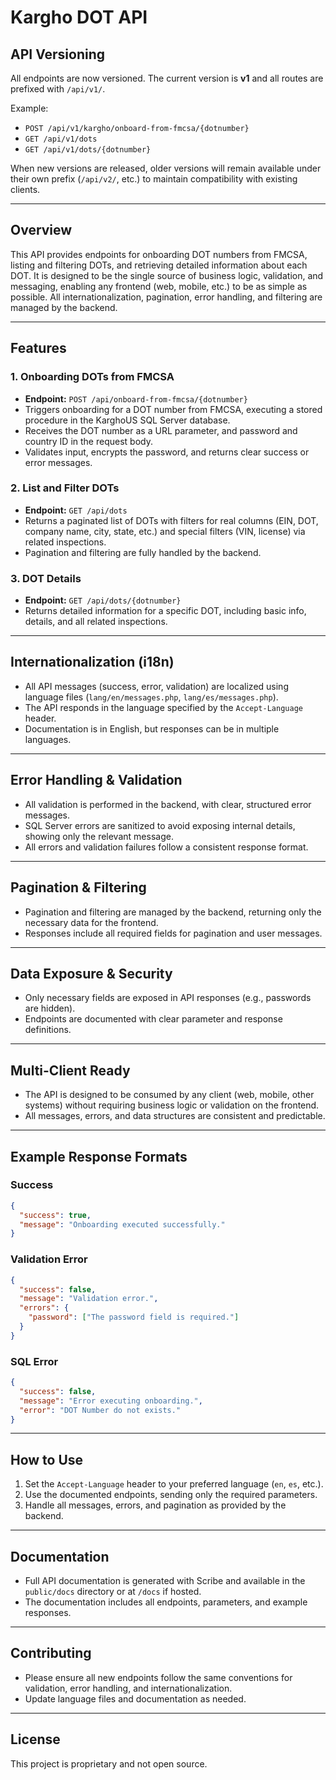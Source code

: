 # Kargho DOT API

## API Versioning
All endpoints are now versioned. The current version is **v1** and all routes are prefixed with `/api/v1/`.

Example:
- `POST /api/v1/kargho/onboard-from-fmcsa/{dotnumber}`
- `GET /api/v1/dots`
- `GET /api/v1/dots/{dotnumber}`

When new versions are released, older versions will remain available under their own prefix (`/api/v2/`, etc.) to maintain compatibility with existing clients.

---

## Overview
This API provides endpoints for onboarding DOT numbers from FMCSA, listing and filtering DOTs, and retrieving detailed information about each DOT. It is designed to be the single source of business logic, validation, and messaging, enabling any frontend (web, mobile, etc.) to be as simple as possible. All internationalization, pagination, error handling, and filtering are managed by the backend.

---

## Features

### 1. Onboarding DOTs from FMCSA
- **Endpoint:** `POST /api/onboard-from-fmcsa/{dotnumber}`
- Triggers onboarding for a DOT number from FMCSA, executing a stored procedure in the KarghoUS SQL Server database.
- Receives the DOT number as a URL parameter, and password and country ID in the request body.
- Validates input, encrypts the password, and returns clear success or error messages.

### 2. List and Filter DOTs
- **Endpoint:** `GET /api/dots`
- Returns a paginated list of DOTs with filters for real columns (EIN, DOT, company name, city, state, etc.) and special filters (VIN, license) via related inspections.
- Pagination and filtering are fully handled by the backend.

### 3. DOT Details
- **Endpoint:** `GET /api/dots/{dotnumber}`
- Returns detailed information for a specific DOT, including basic info, details, and all related inspections.

---

## Internationalization (i18n)
- All API messages (success, error, validation) are localized using language files (`lang/en/messages.php`, `lang/es/messages.php`).
- The API responds in the language specified by the `Accept-Language` header.
- Documentation is in English, but responses can be in multiple languages.

---

## Error Handling & Validation
- All validation is performed in the backend, with clear, structured error messages.
- SQL Server errors are sanitized to avoid exposing internal details, showing only the relevant message.
- All errors and validation failures follow a consistent response format.

---

## Pagination & Filtering
- Pagination and filtering are managed by the backend, returning only the necessary data for the frontend.
- Responses include all required fields for pagination and user messages.

---

## Data Exposure & Security
- Only necessary fields are exposed in API responses (e.g., passwords are hidden).
- Endpoints are documented with clear parameter and response definitions.

---

## Multi-Client Ready
- The API is designed to be consumed by any client (web, mobile, other systems) without requiring business logic or validation on the frontend.
- All messages, errors, and data structures are consistent and predictable.

---

## Example Response Formats

### Success
```json
{
  "success": true,
  "message": "Onboarding executed successfully."
}
```

### Validation Error
```json
{
  "success": false,
  "message": "Validation error.",
  "errors": {
    "password": ["The password field is required."]
  }
}
```

### SQL Error
```json
{
  "success": false,
  "message": "Error executing onboarding.",
  "error": "DOT Number do not exists."
}
```

---

## How to Use
1. Set the `Accept-Language` header to your preferred language (`en`, `es`, etc.).
2. Use the documented endpoints, sending only the required parameters.
3. Handle all messages, errors, and pagination as provided by the backend.

---

## Documentation
- Full API documentation is generated with Scribe and available in the `public/docs` directory or at `/docs` if hosted.
- The documentation includes all endpoints, parameters, and example responses.

---

## Contributing
- Please ensure all new endpoints follow the same conventions for validation, error handling, and internationalization.
- Update language files and documentation as needed.

---

## License
This project is proprietary and not open source.

